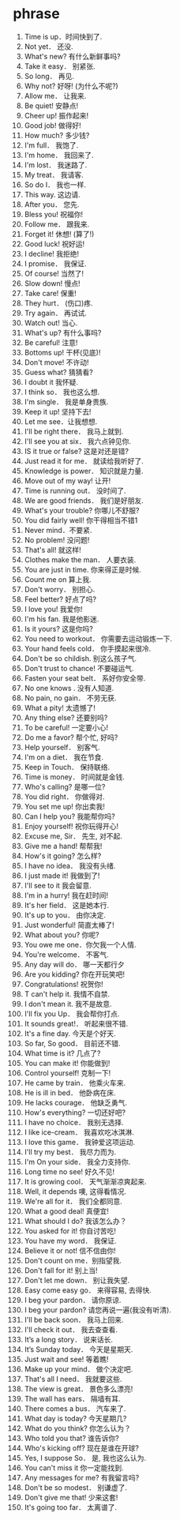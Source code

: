 # phrase

1. Time is up．时间快到了.
2. Not yet． 还没.
3. What's new? 有什么新鲜事吗?
4. Take it easy． 别紧张.
5. So long． 再见.
6. Why not? 好呀! (为什么不呢?)
7. Allow me． 让我来.
8. Be quiet! 安静点!
9. Cheer up! 振作起来!
10. Good job! 做得好!
11. How much? 多少钱?
12. I'm full． 我饱了.
13. I'm home． 我回来了.
14. I'm lost． 我迷路了.
15. My treat． 我请客.
16. So do I． 我也一样.
17. This way. 这边请.
18. After you． 您先.
19. Bless you! 祝福你!
20. Follow me． 跟我来.
21. Forget it! 休想! (算了!)
22. Good luck! 祝好运!
23. I decline! 我拒绝!
24. I promise． 我保证.
25. Of course! 当然了!
26. Slow down! 慢点!
27. Take care! 保重!
28. They hurt． (伤口)疼.
29. Try again． 再试试.
30. Watch out! 当心.
31. What's up? 有什么事吗?
32. Be careful! 注意!
33. Bottoms up! 干杯(见底)!
34. Don't move! 不许动!
35. Guess what? 猜猜看?
36. I doubt it 我怀疑.
37. I think so． 我也这么想.
38. I'm single． 我是单身贵族.
39. Keep it up! 坚持下去!
40. Let me see．让我想想.
41. I'll be right there． 我马上就到.
42. I'll see you at six． 我六点钟见你.
43. IS it true or false? 这是对还是错?
44. Just read it for me． 就读给我听好了.
45. Knowledge is power． 知识就是力量.
46. Move out of my way! 让开!
47. Time is running out． 没时间了.
48. We are good friends． 我们是好朋友.
49. What's your trouble? 你哪儿不舒服?
50. You did fairly well! 你干得相当不错1
51. Never mind．不要紧.
52. No problem! 没问题!
53. That's all! 就这样!
54. Clothes make the man． 人要衣装.
55. You are just in time. 你来得正是时候.
56. Count me on 算上我.
57. Don't worry． 别担心.
58. Feel better? 好点了吗?
59. I love you! 我爱你!
60. I'm his fan. 我是他影迷.
61. Is it yours? 这是你吗?
62. You need to workout． 你需要去运动锻炼一下.
63. Your hand feels cold． 你手摸起来很冷.
64. Don't be so childish. 别这么孩子气.
65. Don't trust to chance! 不要碰运气.
66. Fasten your seat belt． 系好你安全带.
67. No one knows . 没有人知道.
68. No pain, no gain． 不劳无获.
69. What a pity! 太遗憾了!
70. Any thing else? 还要别吗?
71. To be careful! 一定要小心!
72. Do me a favor? 帮个忙, 好吗?
73. Help yourself． 别客气.
74. I'm on a diet． 我在节食.
75. Keep in Touch． 保持联络.
76. Time is money． 时间就是金钱.
77. Who's calling? 是哪一位?
78. You did right． 你做得对.
79. You set me up! 你出卖我!
80. Can I help you? 我能帮你吗?
81. Enjoy yourself! 祝你玩得开心!
82. Excuse me, Sir． 先生, 对不起.
83. Give me a hand! 帮帮我!
84. How's it going? 怎么样?
85. I have no idea． 我没有头绪.
86. I just made it! 我做到了!
87. I'll see to it 我会留意.
88. I'm in a hurry! 我在赶时间!
89. It's her field． 这是她本行.
90. It's up to you． 由你决定.
91. Just wonderful! 简直太棒了!
92. What about you? 你呢?
93. You owe me one．你欠我一个人情.
94. You're welcome． 不客气.
95. Any day will do． 哪一天都行夕
96. Are you kidding? 你在开玩笑吧!
97. Congratulations! 祝贺你!
98. T can't help it. 我情不自禁.
99. I don't mean it. 我不是故意.
100. I'll fix you Up． 我会帮你打点.
101. It sounds great!． 听起来很不错.
102. It's a fine day. 今天是个好天.
103. So far, So good． 目前还不错.
104. What time is it? 几点了?
105. You can make it! 你能做到!
106. Control yourself! 克制一下!
107. He came by train． 他乘火车来.
108. He is ill in bed． 他卧病在床.
109. He lacks courage． 他缺乏勇气.
110. How's everything? 一切还好吧?
111. I have no choice． 我别无选择.
112. I like ice-cream． 我喜欢吃冰淇淋.
113. I love this game． 我钟爱这项运动.
114. I'll try my best． 我尽力而为.
115. I'm On your side． 我全力支持你.
116. Long time no see! 好久不见!
117. It is growing cool． 天气渐渐凉爽起来.
118. Well, it depends 噢, 这得看情况.
119. We're all for it． 我们全都同意.
120. What a good deal! 真便宜!
121. What should I do? 我该怎么办？
122. You asked for it! 你自讨苦吃!
123. You have my word． 我保证.
124. Believe it or not! 信不信由你!
125. Don't count on me．别指望我.
126. Don't fall for it! 别上当!
127. Don't let me down． 别让我失望.
128. Easy come easy go． 来得容易, 去得快.
129. I beg your pardon． 请你原谅.
130. I beg your pardon? 请您再说一遍(我没有听清).
131. I'll be back soon． 我马上回来.
132. I'll check it out． 我去查查看.
133. It’s a long story． 说来话长.
134. It’s Sunday today． 今天是星期天.
135. Just wait and see! 等着瞧!
136. Make up your mind． 做个决定吧.
137. That's all I need． 我就要这些.
138. The view is great． 景色多么漂亮!
139. The wall has ears． 隔墙有耳.
140. There comes a bus． 汽车来了.
141. What day is today? 今天星期几?
142. What do you think? 你怎么认为？
143. Who told you that? 谁告诉你?
144. Who's kicking off? 现在是谁在开球?
145. Yes, I suppose So． 是, 我也这么认为.
146. You can't miss it 你一定能找到.
147. Any messages for me? 有我留言吗?
148. Don't be so modest． 别谦虚了.
149. Don't give me that! 少来这套!
150. It's going too far． 太离谱了.
